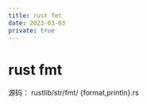 ```yaml
---
title: rust fmt
date: 2023-03-03
private: true
---
```

# rust fmt
源码： rustlib/str/fmt/ {format,println}.rs
